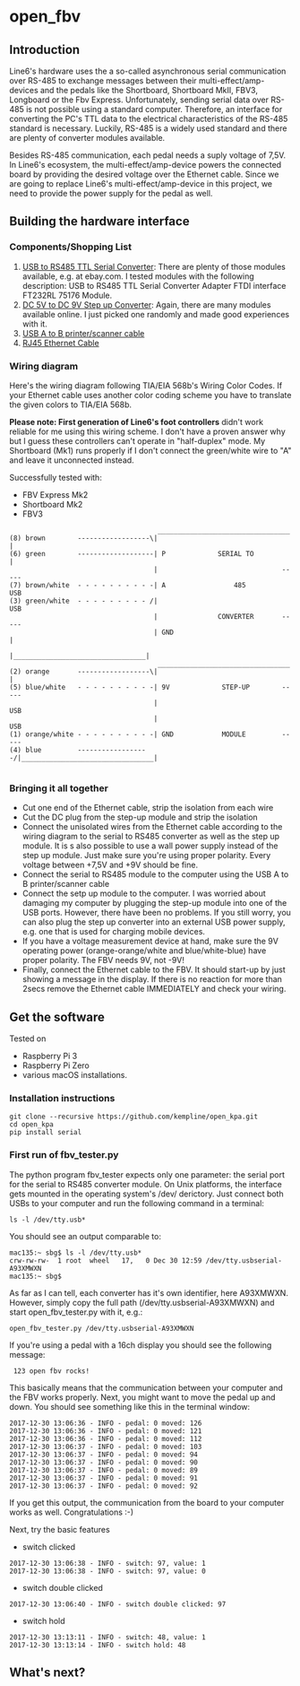 # open_fbv

## Introduction
Line6's hardware uses the a so-called asynchronous serial communication over RS-485 to exchange messages between their multi-effect/amp-devices and the pedals like the Shortboard, Shortboard MkII, FBV3, Longboard or the Fbv Express. Unfortunately, sending serial data over RS-485 is not possible using a standard computer. Therefore, an interface for converting the PC's TTL data to the electrical characteristics of the RS-485 standard is necessary. Luckily, RS-485 is a widely used standard and there are plenty of converter modules available. 

Besides RS-485 communication, each pedal needs a suply voltage of 7,5V. In Line6's ecosystem, the multi-effect/amp-device powers the connected board by providing the desired voltage over the Ethernet cable. Since we are going to replace Line6's multi-effect/amp-device in this project, we need to provide the power supply for the pedal as well.

## Building the hardware interface

### Components/Shopping List

1. [USB to RS485 TTL Serial Converter](https://user-images.githubusercontent.com/34777492/34389576-af109118-eb3a-11e7-8934-84c580e42ed4.jpg): There are plenty of those modules available, e.g. at ebay.com. I tested modules with the following description: USB to RS485 TTL Serial Converter Adapter FTDI interface FT232RL 75176 Module.
2. [DC 5V to DC 9V Step up Converter](https://user-images.githubusercontent.com/34777492/34389577-b03c207a-eb3a-11e7-9d03-2a6f2239754e.jpg): Again, there are many modules available online. I just picked one randomly and made good experiences with it.
3. [USB A to B printer/scanner cable](https://user-images.githubusercontent.com/34777492/34389579-b0fd28ec-eb3a-11e7-9c15-5f4ba5016eaa.jpg)
4. [RJ45 Ethernet Cable](https://user-images.githubusercontent.com/34777492/34389574-abcea9cc-eb3a-11e7-84da-a91b5ddbda16.jpg)

### Wiring diagram

Here's the wiring diagram following TIA/EIA 568b's Wiring Color Codes. If your Ethernet cable uses another color coding scheme you have to translate the given colors to TIA/EIA 568b. 

__Please note: First generation of Line6's foot controllers__ didn't work reliable for me using this wiring scheme. I don't have a proven answer why but I guess these controllers can't operate in "half-duplex" mode. My Shortboard (Mk1) runs properly if I don't connect the green/white wire to "A" and leave it unconnected instead.

Successfully tested with: 
- FBV Express Mk2
- Shortboard Mk2
- FBV3

```
                                     _________________________________
(8) brown        ------------------\|                                 |
(6) green        -------------------| P             SERIAL TO         |
                                    |                               -----
(7) brown/white  - - - - - - - - - -| A                 485             USB
(3) green/white  - - - - - - - - - /|                                   USB
                                    |               CONVERTER       -----
                                    | GND                             |
                                    |_________________________________|
                                     _________________________________
(2) orange       ------------------\|                                 |
(5) blue/white   - - - - - - - - - -| 9V             STEP-UP        -----  
                                    |                                   USB
                                    |                                   USB
(1) orange/white - - - - - - - - - -| GND            MODULE         -----    
(4) blue         ------------------/|_________________________________|    
                                    
```

 ### Bringing it all together
- Cut one end of the Ethernet cable, strip the isolation from each wire
- Cut the DC plug from the step-up module and strip the isolation
- Connect the unisolated wires from the Ethernet cable according to the wiring diagram to the serial to RS485 converter as well as the step up module. It is s also possible to use a wall power supply instead of the step up module. Just make sure you're using proper polarity. Every voltage between +7,5V and +9V should be fine.
- Connect the serial to RS485 module to the computer using the USB A to B printer/scanner cable
- Connect the setp up module to the computer. I was worried about damaging my computer by plugging the step-up module into one of the USB ports. However, there have been no problems. If you still worry, you can also plug the step up converter into an external USB power supply, e.g. one that is used for charging mobile devices.
- If you have a voltage measurement device at hand, make sure the 9V operating power (orange-orange/white and blue/white-blue) have proper polarity. The FBV needs 9V, not -9V!
- Finally, connect the Ethernet cable to the FBV. It should start-up by just showing a message in the display. If there is no reaction for more than 2secs remove the Ethernet cable IMMEDIATELY and check your wiring.

## Get the software
Tested on 
- Raspberry Pi 3
- Raspberry Pi Zero 
- various macOS installations.

### Installation instructions
```
git clone --recursive https://github.com/kempline/open_kpa.git
cd open_kpa
pip install serial
```
### First run of fbv_tester.py
The python program fbv_tester expects only one parameter: the serial port for the serial to RS485 converter module. On Unix platforms, the interface gets mounted in the operating system's /dev/ derictory. Just connect both USBs to your computer and run the following command in a terminal:
```
ls -l /dev/tty.usb*
```
You should see an output comparable to:
```
mac135:~ sbg$ ls -l /dev/tty.usb*
crw-rw-rw-  1 root  wheel   17,   0 Dec 30 12:59 /dev/tty.usbserial-A93XMWXN
mac135:~ sbg$ 
```
As far as I can tell, each converter has it's own identifier, here A93XMWXN. However, simply copy the full path (/dev/tty.usbserial-A93XMWXN) and start open_fbv_tester.py with it, e.g.:
```
open_fbv_tester.py /dev/tty.usbserial-A93XMWXN
```
If you're using a pedal with a 16ch display you should see the following message:
```
 123 open fbv rocks!
```
This basically means that the communication between your computer and the FBV works properly. Next, you might want to move the pedal up and down. You should see something like this in the terminal window:
```
2017-12-30 13:06:36 - INFO - pedal: 0 moved: 126
2017-12-30 13:06:36 - INFO - pedal: 0 moved: 121
2017-12-30 13:06:36 - INFO - pedal: 0 moved: 112
2017-12-30 13:06:37 - INFO - pedal: 0 moved: 103
2017-12-30 13:06:37 - INFO - pedal: 0 moved: 94
2017-12-30 13:06:37 - INFO - pedal: 0 moved: 90
2017-12-30 13:06:37 - INFO - pedal: 0 moved: 89
2017-12-30 13:06:37 - INFO - pedal: 0 moved: 91
2017-12-30 13:06:37 - INFO - pedal: 0 moved: 92
```
If you get this output, the communication from the board to your computer works as well. Congratulations :-)

Next, try the basic features 
- switch clicked
```
2017-12-30 13:06:38 - INFO - switch: 97, value: 1
2017-12-30 13:06:38 - INFO - switch: 97, value: 0
```
- switch double clicked
```
2017-12-30 13:06:40 - INFO - switch double clicked: 97
```
- switch hold
```
2017-12-30 13:13:11 - INFO - switch: 48, value: 1
2017-12-30 13:13:14 - INFO - switch hold: 48
```

## What's next?

